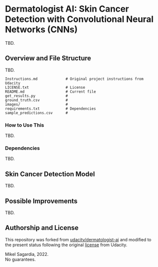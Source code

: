 # Dermatologist AI: Skin Cancer Detection with Convolutional Neural Networks (CNNs)

TBD.
## Overview and File Structure

TBD.

```
Instructions.md             # Original project instructions from Udacity
LICENSE.txt                 # License
README.md                   # Current file
get_results.py              #
ground_truth.csv            #
images/                     #
requirements.txt            # Dependencies
sample_predictions.csv      # 
```

### How to Use This

TBD.

### Dependencies

TBD.

## Skin Cancer Detection Model

TBD.

## Possible Improvements

TBD.

## Authorship and License

This repository was forked from [udacity/dermatologist-ai](https://github.com/udacity/dermatologist-ai) and modified to the present status following the original [license](LICENSE.txt) from Udacity.

Mikel Sagardia, 2022.  
No guarantees.

